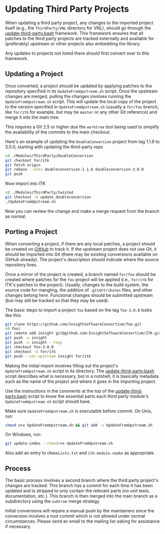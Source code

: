 Updating Third Party Projects
=============================

When updating a third party project, any changes to the imported project
itself (e.g., the `ThirdParty/VNL` directory for VNL), should go through the
[update-third-party.bash] framework. This framework ensures that all
patches to the third party projects are tracked externally and available for
(preferably) upstream  or other projects also embedding the library.

Any updates to projects not listed there should first convert over to this
framework.

Updating a Project
------------------

Once converted, a project should be updated by applying patches to the
repository specified in its `UpdateFromUpstream.sh` script. Once the upstream
changes are merged, pulling the changes involves running the
`UpdateFromUpstream.sh` script. This will update the local copy of the project
to the version specified in `UpdateFromUpstream.sh` (usually a `for/foo`
branch, like `for/itk` for example, but may be `master` or any other Git
reference) and merge it into the main tree.

This requires a Git 2.5 or higher due the `worktree` tool being used to
simplify the availability of the commits to the main checkout.

Here's an example of updating the `DoubleConversion` project from tag 1.1.6 to
3.0.0, starting with updating the third-party repo

```bash
cd ./Modules/ThirdParty/DoubleConversion
git checkout for/itk
git fetch origin
git rebase --onto doubleconversion-1.1.6 doubleconversion-3.0.0
git push
```

Now import into ITK

```bash
cd ./Modules/ThirdParty/twisted
git checkout -b update_doubleconversion
./UpdateFromUpstream.sh
```

Now you can review the change and make a merge request from the branch as normal.

Porting a Project
-----------------

When converting a project, if there are any local patches, a project should be
created on
[GitHub](https://github.com/InsightSoftwareConsortium/ITK/tree/master/Modules/ThirdParty)
to track it. If the upstream project does not use Git, it should be imported
into Git (there may be existing conversions available on GitHub already). The
project's description should indicate where the source repository lives.

Once a mirror of the project is created, a branch named `for/foo` should be
created where patches for the `foo` project will be applied (i.e., `for/itk`
for ITK's patches to the project). Usually, changes to the build system, the
source code for mangling, the addition of `.gitattributes` files, and other
changes belong here. Functional changes should be submitted upstream (but may
still be tracked so that they may be used).

The basic steps to import a project `foo` based on the tag `foo-3.0.0` looks
like this:

```bash
git clone https://github.com/InsightSoftwareConsortium/foo.git
cd foo/
git remote add insight git@github.com:InsightSoftwareConsortium/ITK.git:Modules/ThirdParty/foo.git
git push -u insight
git push -u insight --tags
git checkout foo-3.0.0
git checkout -b for/itk
git push --set-upstream insight for/itk
```

Making the initial import involves filling out the project's
`UpdateFromUpstream.sh` script in its directory. The
[update-third-party.bash] script describes what is
necessary, but in a nutshell, it is basically metadata such as the name of the
project and where it goes in the importing project.

Use the instructions in the comments at the top of the
[update-third-party.bash] script to know the essential parts each third
party module's `UpdateFromUpstream.sh` script should have.

Make sure `UpdateFromUpstream.sh` is executable before commit. On Unix, run:

```bash
chmod u+x UpdateFromUpstream.sh && git add -u UpdateFromUpstream.sh
```

On Windows, run:

```bash
git update-index --chmod=+x UpdateFromUpstream.sh
```

Also add an entry to `CMakeLists.txt` and `itk-module.cmake` as appropriate.

Process
-------

The basic process involves a second branch where the third party project's
changes are tracked. This branch has a commit for each time it has been
updated and is stripped to only contain the relevant parts (no unit tests,
documentation, etc.). This branch is then merged into the main branch as a
subdirectory using the `subtree` merge strategy.

Initial conversions will require a manual push by the maintainers since the
conversion involves a root commit which is not allowed under normal
circumstances. Please send an email to the mailing list asking for assistance
if necessary.



[update-third-party.bash]: https://github.com/InsightSoftwareConsortium/ITK/blob/master/Utilities/Maintenance/update-third-party.bash
